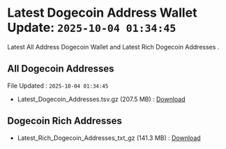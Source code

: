 # Latest Dogecoin Address Wallet Update: `2025-10-04 01:34:45`

Latest All Address Dogecoin Wallet and Latest Rich Dogecoin Addresses .

## All Dogecoin Addresses

File Updated : `2025-10-04 01:34:45`

- Latest_Dogecoin_Addresses.tsv.gz (207.5 MB) : [Download](https://github.com/Pymmdrza/Rich-Address-Wallet/releases/tag/Dogecoin)

## Dogecoin Rich Addresses

- Latest_Rich_Dogecoin_Addresses_txt_gz (141.3 MB) : [Download](https://github.com/Pymmdrza/Rich-Address-Wallet/releases/tag/Dogecoin)
